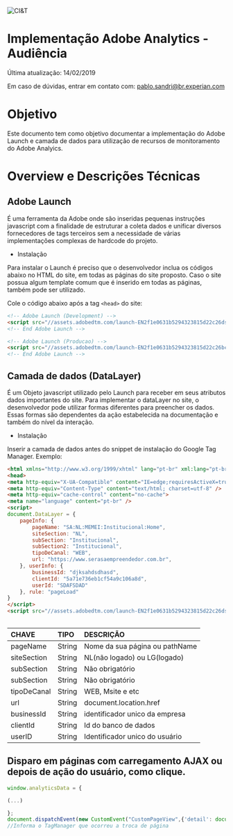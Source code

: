 ![CI&T](https://pablosandri.github.io/sandbox/empreendedor.jpg)

# Implementação Adobe Analytics - Audiência 

Última atualização: 14/02/2019

Em caso de dúvidas, entrar em contato com: [pablo.sandri@br.experian.com](mailto:pablo.sandri@br.experian.com)

# Objetivo

Este documento tem como objetivo documentar a implementação do Adobe Launch e camada de dados para utilização de recursos de monitoramento do Adobe Analyics.

# Overview e Descrições Técnicas

## Adobe Launch

É uma ferramenta da Adobe onde são inseridas pequenas instruções javascript com a finalidade de estruturar a coleta dados e unificar diversos fornecedores de tags terceiros sem a necessidade de várias implementações complexas de hardcode do projeto. 

- Instalação

Para instalar o  Launch é preciso que o desenvolvedor inclua os códigos abaixo no HTML do site, em todas as páginas do site proposto. Caso o site possua algum template comum que é inserido em todas as páginas, também pode ser utilizado.

Cole o código abaixo após a tag `<head>` do site:

```html
<!-- Adobe Launch (Development) -->
<script src="//assets.adobedtm.com/launch-EN2f1e0631b5294323815d22c26dsabc35f50-development.min.js" async></script>
<!-- End Adobe Launch -->

<!-- Adobe Launch (Producao) -->
<script src="//assets.adobedtm.com/launch-EN2f1e0631b5294323815d22c26bc35sdf50.min.js" async></script>
<!-- End Adobe Launch -->

```


## Camada de dados (DataLayer)

É um Objeto javascript utilizado pelo Launch para receber em seus atributos dados importantes do site.
Para implementar o dataLayer no site, o desenvolvedor pode utilizar formas diferentes para preencher os dados. Essas formas são dependentes da ação estabelecida na documentação e também do nível da interação. 

- Instalação

Inserir a camada de dados antes do snippet de instalação do Google Tag Manager. Exemplo:

			
```html
<html xmlns="http://www.w3.org/1999/xhtml" lang="pt-br" xml:lang="pt-br" class="no-js">
<head>
<meta http-equiv="X-UA-Compatible" content="IE=edge;requiresActiveX=true">
<meta http-equiv="Content-Type" content="text/html; charset=utf-8" />
<meta http-equiv="cache-control" content="no-cache">
<meta name="language" content="pt-br" />
<script>
document.DataLayer = {
	pageInfo: {
		pageName: "SA:NL:MEMEI:Institucional:Home",
		siteSection: "NL",
		subSection: "Institucional",
		subSection2: "Institucional",
		tipoDeCanal: "WEB",
		url: "https://www.serasaempreendedor.com.br",
	}, userInfo: {
		businessId: "djksahdsdhasd",
		clientId: "5a71e736eb1cf54a9c106a8d",
		userId: "SDAFSDAD"
	}, rule: "pageLoad"
}
</script>
<script src="//assets.adobedtm.com/launch-EN2f1e0631b5294323815d22c26dsabc35f50-development.min.js" async></script>
	
```

| CHAVE    | TIPO  | DESCRIÇÃO |
| :------- | :---- | :--- |
| pageName | String | Nome da sua página ou pathName |
| siteSection |String | NL(não logado) ou LG(logado) |
| subSection |String | Não obrigatório |
| subSection |String | Não obrigatório |
| tipoDeCanal |String | WEB, Msite e etc |
| url |String | document.location.href |
| businessId |String | identificador unico da empresa |
| clientId |String | Id do banco de dados |
| userID |String | Identificador unico do usuário |


## Disparo em páginas com carregamento AJAX ou depois de ação do usuário, como clique.

```javascript
window.analyticsData = {

(...)

};
document.dispatchEvent(new CustomEvent("CustomPageView",{'detail': document.DataLayer})); 
//Informa o TagManager que ocorreu a troca de página
```
